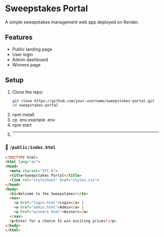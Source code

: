 # Sweepstakes Portal

A simple sweepstakes management web app deployed on Render.

## Features
- Public landing page
- User login
- Admin dashboard
- Winners page

## Setup
1. Clone the repo:
   ```bash
   git clone https://github.com/your-username/sweepstakes-portal.git
   cd sweepstakes-portal
2. npm install
3. cp .env.example .env
4. npm start
5. ---

### 📌 `/public/index.html`
```html
<!DOCTYPE html>
<html lang="en">
<head>
  <meta charset="UTF-8">
  <title>Sweepstakes Portal</title>
  <link rel="stylesheet" href="styles.css">
</head>
<body>
  <h1>Welcome to the Sweepstakes!</h1>
  <nav>
    <a href="login.html">Login</a> |
    <a href="admin.html">Admin</a> |
    <a href="winners.html">Winners</a>
  </nav>
  <p>Enter for a chance to win exciting prizes!</p>
</body>
</html>
